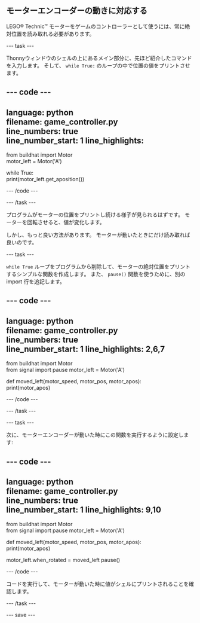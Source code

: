 ## モーターエンコーダーの動きに対応する

LEGO® Technic™ モーターをゲームのコントローラーとして使うには、常に絶対位置を読み取れる必要があります。

--- task ---

Thonnyウィンドウのシェルの上にあるメイン部分に、先ほど紹介したコマンドを入力します。 そして、 `while True:` のループの中で位置の値をプリントさせます。

--- code ---
---
language: python   
filename: game_controller.py   
line_numbers: true   
line_number_start: 1
line_highlights:
---

from buildhat import Motor   
motor_left = Motor('A')

while True:   
    print(motor_left.get_aposition())

--- /code ---

--- /task ---

プログラムがモーターの位置をプリントし続ける様子が見られるはずです。 モーターを回転させると、値が変化します。

しかし、もっと良い方法があります。 モーターが動いたときにだけ読み取れば良いのです。

--- task ---

`while True` ループをプログラムから削除して、モーターの絶対位置をプリントするシンプルな関数を作成します。 また、 `pause()` 関数を使うために、別の import 行を追記します。

--- code ---
---
language: python   
filename: game_controller.py   
line_numbers: true   
line_number_start: 1
line_highlights: 2,6,7
---

from buildhat import Motor  
from signal import pause motor_left = Motor('A')


def moved_left(motor_speed, motor_pos, motor_apos):   
    print(motor_apos)

--- /code ---

--- /task ---

--- task ---

次に、モーターエンコーダーが動いた時にこの関数を実行するように設定します:

--- code ---
---
language: python   
filename: game_controller.py   
line_numbers: true   
line_number_start: 1
line_highlights: 9,10
---

from buildhat import Motor  
from signal import pause motor_left = Motor('A')


def moved_left(motor_speed, motor_pos, motor_apos):   
    print(motor_apos)

motor_left.when_rotated = moved_left pause()

--- /code ---

コードを実行して、モーターが動いた時に値がシェルにプリントされることを確認します。

--- /task ---

--- save ---
